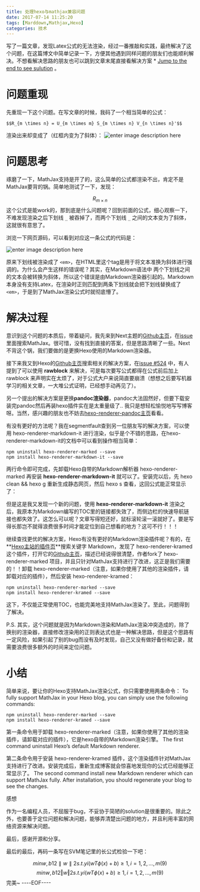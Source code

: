 ```yaml
---
title: 处理hexo与mathjax兼容问题
date: 2017-07-14 11:25:20
tags: [Marddown,Mathjax,Hexo]
categories: 技术
---
```

写了一篇文章，发现Latex公式的无法渲染，经过一番推敲和实践，最终解决了这个问题，在这篇博文中简单记录一下，方便其他遇到同样问题的朋友们也能顺利解决。不想看解决思路的朋友也可以跳到文章末尾直接看解决方案 * [Jump to the end to see sulution](#小结) 。
 <!-- more -->
# 问题重现

先重现一下这个问题。在写文章的时候，我码了一个相当简单的公式：

```
$$R_{m \times n} = U_{m \times m} S_{m \times n} V_{n \times n}'$$
```
渲染出来却变成了（红框内变为了斜体）：
![enter image description here](http://oe0e8k1nf.bkt.clouddn.com/Before_Change_Markdown_Renderer1.png)



# 问题思考

琢磨了一下，MathJax支持是开了的，这么简单的公式都渲染不出，肯定不是MathJax要背的锅。简单地测试了一下，发现：

$$R_{m \times n}$$
这个公式是能work的，那到底是什么问题呢？回到前面的公式，细心观察一下，不难发现渲染之后下划线 `_` 被吞掉了，而两个下划线 `_` 之间的文本变为了斜体，这就很有意思了。

浏览一下网页源码，可以看到对应这一条公式的代码是：

![enter image description here](http://oe0e8k1nf.bkt.clouddn.com/Before_Change_Markdown_Renderer2.png)


原来下划线被渲染成了 `<em>`，在HTML里这个tag是用于将文本准换为斜体进行强调的。为什么会产生这样的错误呢？其实，在Markdown语法中 两个下划线之间的文本会被转换为斜体，所以这个错误是由Markdown渲染器引起的。Markdown本身没有支持Latex，在渲染时正则匹配到两条下划线就会把下划线替换成了 `<em>`，于是到了MathJax渲染公式时就彻底懵了。

# 解决过程

意识到这个问题的本质后，带着疑问，我先来到Next主题的[Github主页](https://github.com/iissnan/hexo-theme-next/)，在[issue](https://github.com/iissnan/hexo-theme-next/issues?utf8=%E2%9C%93&q=mathjax)里面搜索MathJax。很可惜，没有找到直接的答案，但是思路清晰了一些。Next不背这个锅，我们要做的是更换Hexo使用的Markdown渲染器。

接下来我又到Hexo的[Github主页](https://github.com/hexojs/hexo/)搜索相关的解决方案，在[issue #524](https://github.com/hexojs/hexo/issues/524) 中，有人提到了可以使用 **rawblock** 来解决，可是每次要写公式都得在公式前后加上 rawblock 来声明实在太烦了，对于公式大户来说简直要崩溃（想想之后要写机器学习的相关文章，一大堆公式证明，已经想手动再见了）。

另一个提出的解决方案是更换**pandoc渲染器**，pandoc大法固然好，但要下载安装完pandoc然后再装hexo插件实在是太重量级了.. 我只是想轻松愉悦地写写博客呀。当然，感兴趣的朋友也不妨去[hexo-renderer-pandoc主页](https://github.com/wzpan/hexo-renderer-pandoc)看看。

有没有更好的方法呢？我在segmentfault查到另一位朋友写的解决方案，可以使用 hexo-renderer-markdown-it 进行渲染，似乎是个不错的思路，在hexo-renderer-markdown-it的文档中可以看到操作相当简单：
```
npm uninstall hexo-renderer-marked --save
npm install hexo-renderer-markdown-it --save
```
两行命令即可完成，先卸载Hexo自带的Markdown解析器 hexo-renderer-marked 再安装 **hexo-renderer-markdown-it** 就可以了。安装完以后，先 hexo clean && hexo g 重新生成静态网页，然后 hexo s 查看，这回公式能正常显示了：


但是这是我又发现一个新的问题，使用 **hexo-renderer-markdown-it** 渲染之后，我原本为Markdown编写的TOC里的链接都失效了，而侧边栏的快速导航链接也都失效了。这怎么可以呢？文章写得短还好，鼠标滚轮滚一滚就好了。要是写得长那岂不就得浪费很多时间才能定位到自己想看的地方？这可不行！！！

继续查找更优的解决方案，Hexo有没有更好的Markdown渲染插件呢？有的，在**[Hexo主站的插件页](https://hexo.io/plugins/)**搜索关键字 Markdown，发现了 hexo-renderer-kramed 这个插件，打开它的[Github主页](https://github.com/sun11/hexo-renderer-kramed)，描述已经说得很清楚，作者fork了 hexo-renderer-marked 项目，并且只针对MathJax支持进行了改进，这正是我们需要的！！卸载 hexo-renderer-marked（注意，如果你使用了其他的渲染插件，请卸载对应的插件），然后安装 hexo-renderer-kramed：
```
npm uninstall hexo-renderer-marked --save
npm install hexo-renderer-kramed --save
```
这下，不仅能正常使用TOC，也能完美地支持MathJax渲染了。至此，问题得到了解决。

P.S. 其实，这个问题就是因为Markdown渲染和MathJax渲染冲突造成的，除了换别的渲染器，直接修改渲染用的正则表达式也是一种解决思路，但是这个思路有一定风险，如果引起了别的bug而没有及时发现，自己又没有做好备份和记录，就需要浪费很多额外的时间来定位问题。

# 小结

简单来说，要让你的Hexo支持MathJax渲染公式，你只需要使用两条命令：
To fully support MathJax in your Hexo blog, you can simply use the following commands:
```
npm uninstall hexo-renderer-marked --save
npm install hexo-renderer-kramed --save
```
第一条命令用于卸载 hexo-renderer-marked（注意，如果你使用了其他的渲染插件，请卸载对应的插件），它是hexo自带的Markdown渲染引擎。
The first command uninstall Hexo’s default Markdown renderer.

第二条命令用于安装 hexo-renderer-kramed 插件，这个渲染插件针对MathJax支持进行了改进。安装完成后，重新生成博客就会惊喜地发现你的公式已经能够正常显示了。
The second command install new Markdown renderer which can support MathJax fully. After installation, you should regenerate your blog to see the changes.

感想

作为一名编程人员，不屈服于bug，不妥协于简陋的solution是很重要的。除此之外，也要善于定位问题和解决问题，能够弄清楚出问题的地方，并且利用丰富的网络资源来解决问题。

最后，感谢开源和分享。

最后的最后，再码一条写在SVM笔记里的长公式检验一下吧：

$$minw,b12∥w∥2s.t.yi(wTϕ(x)+b)≥1,i=1,2,...,m(9)$$
$$minw,b12‖w‖2s.t.yi(wTϕ(x)+b)≥1,i=1,2,...,m(9)$$
完美~
----EOF----
